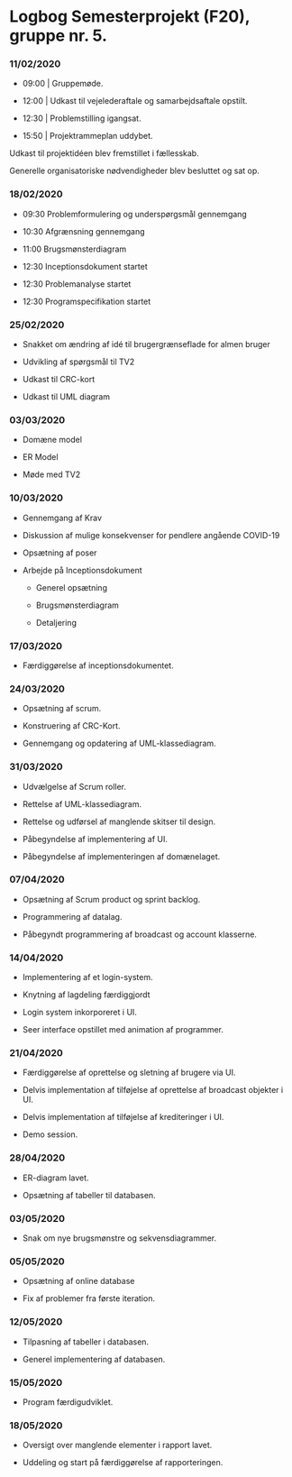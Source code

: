 # Logbog Semesterprojekt (F20), gruppe nr. 5.

### 11/02/2020

- 09:00 | Gruppemøde.

- 12:00 | Udkast til vejelederaftale og samarbejdsaftale opstilt.

- 12:30 | Problemstilling igangsat.

- 15:50 | Projektrammeplan uddybet.

Udkast til projektidéen blev fremstillet i fællesskab.

Generelle organisatoriske nødvendigheder blev besluttet og sat op.

### 18/02/2020

- 09:30 Problemformulering og underspørgsmål gennemgang

- 10:30 Afgrænsning gennemgang

- 11:00 Brugsmønsterdiagram

- 12:30 Inceptionsdokument startet

- 12:30 Problemanalyse startet

- 12:30 Programspecifikation startet

### 25/02/2020

- Snakket om ændring af idé til brugergrænseflade for almen bruger

- Udvikling af spørgsmål til TV2

- Udkast til CRC-kort

- Udkast til UML diagram

### 03/03/2020

- Domæne model

- ER Model

- Møde med TV2

### 10/03/2020

- Gennemgang af Krav

- Diskussion af mulige konsekvenser for pendlere angående COVID-19

- Opsætning af poser

- Arbejde på Inceptionsdokument

    - Generel opsætning
  
    - Brugsmønsterdiagram
    
    - Detaljering

### 17/03/2020

- Færdiggørelse af inceptionsdokumentet.

### 24/03/2020

- Opsætning af scrum.

- Konstruering af CRC-Kort.

- Gennemgang og opdatering af UML-klassediagram.

### 31/03/2020

- Udvælgelse af Scrum roller.

- Rettelse af UML-klassediagram.

- Rettelse og udførsel af manglende skitser til design.

- Påbegyndelse af implementering af UI.

- Påbegyndelse af implementeringen af domænelaget. 

### 07/04/2020

- Opsætning af Scrum product og sprint backlog.

- Programmering af datalag.

- Påbegyndt programmering af broadcast og account klasserne.

### 14/04/2020

- Implementering af et login-system.

- Knytning af lagdeling færdiggjordt

- Login system inkorporeret i UI.

- Seer interface opstillet med animation af programmer.

### 21/04/2020

- Færdiggørelse af oprettelse og sletning af brugere via UI.

- Delvis implementation af tilføjelse af oprettelse af broadcast objekter i UI.

- Delvis implementation af tilføjelse af krediteringer i UI.

- Demo session.

### 28/04/2020

- ER-diagram lavet.

- Opsætning af tabeller til databasen.

### 03/05/2020

- Snak om nye brugsmønstre og sekvensdiagrammer.

### 05/05/2020

- Opsætning af online database

- Fix af problemer fra første iteration.

### 12/05/2020

- Tilpasning af tabeller i databasen.

- Generel implementering af databasen.

### 15/05/2020

- Program færdigudviklet.

### 18/05/2020

- Oversigt over manglende elementer i rapport lavet.

- Uddeling og start på færdiggørelse af rapporteringen.
